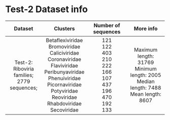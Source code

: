 # Test-2 Dataset info
| Dataset 	| Clusters 	| Number of sequences 	| More info 	|
|:---:	|:---:	|:---:	|:---:	|
| Test-2: <br>Riboviria families; <br>2779 sequences; 	| Betaflexiviridae  <br>Bromoviridae  <br>Caliciviridae  <br>Coronaviridae  <br>Flaviviridae  <br>Peribunyaviridae <br>Phenuiviridae  <br>Picornaviridae  <br>Potyviridae  <br>Reoviridae  <br>Rhabdoviridae  <br>Secoviridae 	| 121  <br>122  <br>403  <br>210  <br>222  <br>166  <br>107  <br>437  <br>196  <br>470  <br>192  <br>133 	| Maximum length: 31769  <br>Minimum length: 2005 <br>Median length: 7488 <br>Mean length: 8607 	|
